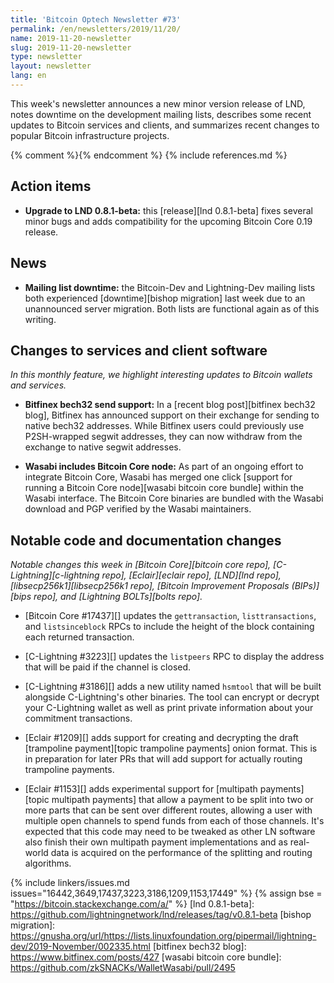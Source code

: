 ```yaml
---
title: 'Bitcoin Optech Newsletter #73'
permalink: /en/newsletters/2019/11/20/
name: 2019-11-20-newsletter
slug: 2019-11-20-newsletter
type: newsletter
layout: newsletter
lang: en
---
```

This week's newsletter announces a new minor version release of LND, notes downtime on the development mailing lists,
describes some recent updates to Bitcoin services and clients, and
summarizes recent changes to popular Bitcoin infrastructure projects.

{% comment %}<!-- include references.md below the fold but above any Jekyll/Liquid variables-->{% endcomment %}
{% include references.md %}

## Action items

- **Upgrade to LND 0.8.1-beta:** this [release][lnd 0.8.1-beta] fixes
  several minor bugs and adds compatibility for the upcoming Bitcoin Core 0.19 release.

## News

- **Mailing list downtime:** the Bitcoin-Dev and Lightning-Dev mailing
  lists both experienced [downtime][bishop migration] last week due to an unannounced
  server migration.  Both lists are functional again as of this writing.

## Changes to services and client software

*In this monthly feature, we highlight interesting updates to Bitcoin
wallets and services.*

- **Bitfinex bech32 send support:** In a [recent blog post][bitfinex
bech32 blog], Bitfinex has announced support on their exchange for
sending to native bech32 addresses. While Bitfinex users could previously use
P2SH-wrapped segwit addresses, they can now withdraw from the exchange to
native segwit addresses.

- **Wasabi includes Bitcoin Core node:** As part of an ongoing effort to
integrate Bitcoin Core, Wasabi has merged one click
[support for running a Bitcoin Core node][wasabi bitcoin core bundle] within
the Wasabi interface. The Bitcoin Core binaries are bundled with the Wasabi
download and PGP verified by the Wasabi maintainers.

## Notable code and documentation changes

*Notable changes this week in [Bitcoin Core][bitcoin core repo],
[C-Lightning][c-lightning repo], [Eclair][eclair repo], [LND][lnd repo],
[libsecp256k1][libsecp256k1 repo], [Bitcoin Improvement Proposals
(BIPs)][bips repo], and [Lightning BOLTs][bolts repo].*

- [Bitcoin Core #17437][] updates the `gettransaction`,
  `listtransactions`, and `listsinceblock` RPCs to include the height
  of the block containing each returned transaction.

- [C-Lightning #3223][] updates the `listpeers` RPC to display the
  address that will be paid if the channel is closed.

- [C-Lightning #3186][] adds a new utility named `hsmtool` that will be
  built alongside C-Lightning's other binaries.  The tool can encrypt or
  decrypt your C-Lightning wallet as well as print private information
  about your commitment transactions.

- [Eclair #1209][] adds support for creating and decrypting the draft
  [trampoline payment][topic trampoline payments] onion format.
  This is in preparation for later PRs that will add support for
  actually routing trampoline payments.

- [Eclair #1153][] adds experimental support for [multipath
  payments][topic multipath payments] that allow a payment to be split
  into two or more parts that can be sent over different routes,
  allowing a user with multiple open channels to spend funds from each
  of those channels.  It's expected that this code may need to be
  tweaked as other LN software also finish their own multipath payment
  implementations and as real-world data is acquired on the performance
  of the splitting and routing algorithms.

{% include linkers/issues.md issues="16442,3649,17437,3223,3186,1209,1153,17449" %}
{% assign bse = "https://bitcoin.stackexchange.com/a/" %}
[lnd 0.8.1-beta]: https://github.com/lightningnetwork/lnd/releases/tag/v0.8.1-beta
[bishop migration]: https://gnusha.org/url/https://lists.linuxfoundation.org/pipermail/lightning-dev/2019-November/002335.html
[bitfinex bech32 blog]: https://www.bitfinex.com/posts/427
[wasabi bitcoin core bundle]: https://github.com/zkSNACKs/WalletWasabi/pull/2495

